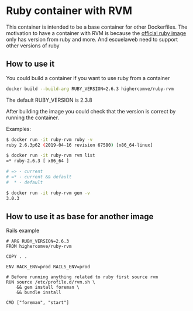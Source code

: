Ruby container with RVM
=======================

This container is intended to be a base container for other Dockerfiles. The motivation to have a container with RVM is because the [official ruby image](https://hub.docker.com/_/ruby/) only has version from ruby and more. And escuelaweb need to support other versions of ruby

## How to use it

You could build a container if you want to use ruby from a container

```bash
docker build --build-arg RUBY_VERSION=2.6.3 highercomve/ruby-rvm
```

The default RUBY_VERSION is 2.3.8

After building the image you could check that the version is correct by running the container.

Examples:

```bash
$ docker run -it ruby-rvm ruby -v
ruby 2.6.3p62 (2019-04-16 revision 67580) [x86_64-linux]
```

```bash
$ docker run -it ruby-rvm rvm list
=* ruby-2.6.3 [ x86_64 ]

# => - current
# =* - current && default
#  * - default
```

```bash
$ docker run -it ruby-rvm gem -v
3.0.3
```

## How to use it as base for another image

Rails example
```
# ARG RUBY_VERSION=2.6.3
FROM highercomve/ruby-rvm

COPY . .

ENV RACK_ENV=prod RAILS_ENV=prod

# Before running anything related to ruby first source rvm
RUN source /etc/profile.d/rvm.sh \
    && gem install foreman \
    && bundle install

CMD ["foreman", "start"]
```